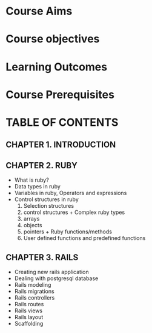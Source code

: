 # Course Aims

# Course objectives

# Learning Outcomes

# Course Prerequisites

# TABLE OF CONTENTS

   ## CHAPTER 1. INTRODUCTION

   ## CHAPTER 2. RUBY
   
   + What is ruby?
   + Data types in ruby
   + Variables in ruby, Operators and expressions
   + Control structures in ruby
       1. Selection structures
       2. control structures
    + Complex ruby types
       1. arrays 
       2. objects
       3. pointers
    + Ruby functions/methods
       1. User defined functions and predefined functions

   ## CHAPTER 3. RAILS
   + Creating new rails application
   + Dealing with postgresql database
   + Rails modeling
   + Rails migrations
   + Rails controllers
   + Rails routes
   + Rails views
   + Rails layout
   + Scaffolding


